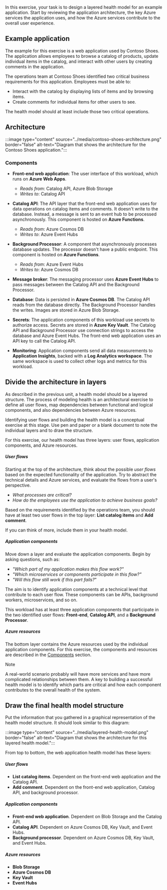 In this exercise, your task is to design a layered health model for an example application. Start by reviewing the application architecture, the key Azure services the application uses, and how the Azure services contribute to the overall user experience.

## Example application

The example for this exercise is a web application used by Contoso Shoes. The application allows employees to browse a catalog of products, update individual items in the catalog, and interact with other users by creating comments in the application.

The operations team at Contoso Shoes identified two critical business requirements for this application. Employees must be able to:

- Interact with the catalog by displaying lists of items and by browsing items.
- Create comments for individual items for other users to see.

The health model should at least include those two critical operations.

## Architecture

:::image type="content" source="../media/contoso-shoes-architecture.png" border="false" alt-text="Diagram that shows the architecture for the Contoso Shoes application.":::

### Components

- **Front-end web application**: The user interface of this workload, which runs on **Azure Web Apps**.

  - *Reads from*: Catalog API, Azure Blob Storage
  - *Writes to*: Catalog API

- **Catalog API**: The API layer that the front-end web application uses for data operations on catalog items and comments. It doesn't write to the database. Instead, a message is sent to an event hub to be processed asynchronously. This component is hosted on **Azure Functions**.

  - *Reads from*: Azure Cosmos DB
  - *Writes to*: Azure Event Hubs

- **Background Processor**: A component that asynchronously processes database updates. The processor doesn't have a public endpoint. This component is hosted on **Azure Functions**.

  - *Reads from*: Azure Event Hubs
  - *Writes to*: Azure Cosmos DB

- **Message broker**: The messaging processor uses **Azure Event Hubs** to pass messages between the Catalog API and the Background Processor.

- **Database**: Data is persisted in **Azure Cosmos DB**. The Catalog API reads from the database directly. The Background Processor handles the writes. Images are stored in Azure Blob Storage.

- **Secrets**: The application components of this workload use secrets to authorize access. Secrets are stored in **Azure Key Vault**. The Catalog API and Background Processor use connection strings to access the database and Azure Event Hubs. The front-end web application uses an API key to call the Catalog API.

- **Monitoring**: Application components send all data measurements to **Application Insights**, backed with a **Log Analytics workspace**. The same workspace is used to collect other logs and metrics for this workload. 

## Divide the architecture in layers

As described in the previous unit, a health model should be a layered structure. The process of modeling health is an architectural exercise to define all user flows, map dependencies between functional and logical components, and also dependencies between Azure resources.

Identifying user flows and building the health model is a conceptual exercise at this stage. Use pen and paper or a blank document to note the individual layers and to draw the structure.

For this exercise, our health model has three layers: user flows, application components, and Azure resources.

##### User flows

Starting at the top of the architecture, think about the possible *user flows* based on the expected functionality of the application. Try to abstract the technical details and Azure services, and evaluate the flows from a user's perspective. 

- *What processes are critical?*
- *How do the employees use the application to achieve business goals?*

Based on the requirements identified by the operations team, you should have at least two user flows in the top layer: **List catalog items** and **Add comment**.

If you can think of more, include them in your health model.

##### Application components

Move down a layer and evaluate the application components. Begin by asking questions, such as:

- *"Which part of my application makes this flow work?"*
- *"Which microservices or components participate in this flow?"*
- *"Will this flow still work if this part fails?*"

The aim is to identify application components at a technical level that contribute to each user flow. These components can be APIs, background workers, microservices, and so on.

This workload has at least three application components that participate in the two identified user flows: **Front-end**,  **Catalog API**, and a **Background Processor**.

##### Azure resources

The bottom layer contains the Azure resources used by the individual application components. For this exercise, the components and resources are described in the [Components](#components) section.

> [!NOTE]
> A real-world scenario probably will have more services and have more complicated relationships between them. A key to building a successful health model is to identify which parts are critical and how each component contributes to the overall health of the system.

## Draw the final health model structure

Put the information that you gathered in a graphical representation of the health model structure. It should look similar to this diagram:

:::image type="content" source="../media/layered-health-model.png" border="false" alt-text="Diagram that shows the architecture for this layered health model.":::

From top to bottom, the web application health model has these layers:

##### User flows

- **List catalog items**. Dependent on the front-end web application and the Catalog API.
- **Add comment**. Dependent on the front-end web application, Catalog API, and background processor.

##### Application components

- **Front-end web application**. Dependent on Blob Storage and the Catalog API.
- **Catalog API**. Dependent on Azure Cosmos DB, Key Vault, and Event Hubs.
- **Background processor**. Dependent on Azure Cosmos DB, Key Vault, and Event Hubs.

##### Azure resources

- **Blob Storage**
- **Azure Cosmos DB**
- **Key Vault**
- **Event Hubs**

